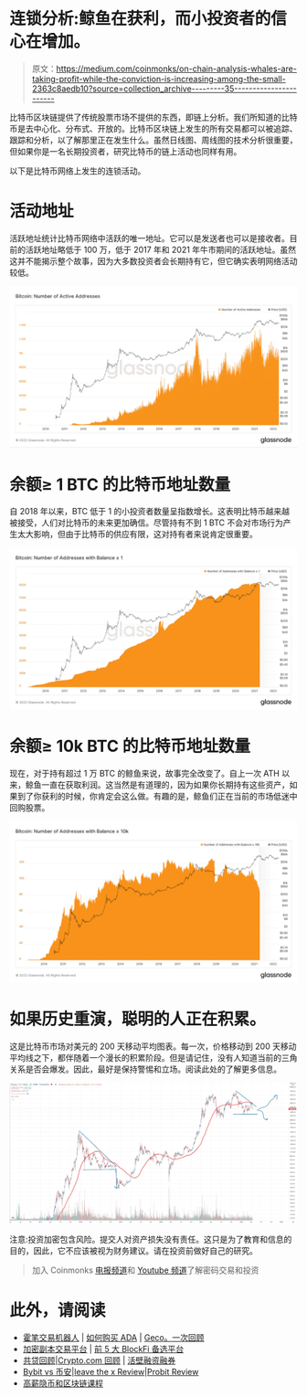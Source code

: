 # 连锁分析:鲸鱼在获利，而小投资者的信心在增加。

> 原文：<https://medium.com/coinmonks/on-chain-analysis-whales-are-taking-profit-while-the-conviction-is-increasing-among-the-small-2363c8aedb10?source=collection_archive---------35----------------------->

比特币区块链提供了传统股票市场不提供的东西，即链上分析。我们所知道的比特币是去中心化、分布式、开放的。比特币区块链上发生的所有交易都可以被追踪、跟踪和分析，以了解那里正在发生什么。虽然日线图、周线图的技术分析很重要，但如果你是一名长期投资者，研究比特币的链上活动也同样有用。

以下是比特币网络上发生的连锁活动。

# 活动地址

活跃地址统计比特币网络中活跃的唯一地址。它可以是发送者也可以是接收者。目前的活跃地址略低于 100 万，低于 2017 年和 2021 年牛市期间的活跃地址。虽然这并不能揭示整个故事，因为大多数投资者会长期持有它，但它确实表明网络活动较低。

![](img/7468518665850f0fe7aaca986db4ab3f.png)

# 余额≥ 1 BTC 的比特币地址数量

自 2018 年以来，BTC 低于 1 的小投资者数量呈指数增长。这表明比特币越来越被接受，人们对比特币的未来更加确信。尽管持有不到 1 BTC 不会对市场行为产生太大影响，但由于比特币的供应有限，这对持有者来说肯定很重要。

![](img/5c378798e5d63395dace1479b3e01175.png)

# 余额≥ 10k BTC 的比特币地址数量

现在，对于持有超过 1 万 BTC 的鲸鱼来说，故事完全改变了。自上一次 ATH 以来，鲸鱼一直在获取利润。这当然是有道理的，因为如果你长期持有这些资产，如果到了你获利的时候，你肯定会这么做。有趣的是，鲸鱼们正在当前的市场低迷中回购股票。

![](img/cabc8ffb8fc9f6dcb49c3074e320903e.png)

# 如果历史重演，聪明的人正在积累。

这是比特币市场对美元的 200 天移动平均图表。每一次，价格移动到 200 天移动平均线之下，都伴随着一个漫长的积累阶段。但是请记住，没有人知道当前的三角关系是否会爆发。因此，最好是保持警惕和立场。阅读此处的了解更多信息。

![](img/20b35c9d53c7d77b09977d978b0ef0d5.png)

注意:投资加密包含风险。提交人对资产损失没有责任。这只是为了教育和信息的目的，因此，它不应该被视为财务建议。请在投资前做好自己的研究。

> 加入 Coinmonks [电报频道](https://t.me/coincodecap)和 [Youtube 频道](https://www.youtube.com/c/coinmonks/videos)了解密码交易和投资

# 此外，请阅读

*   [霍笔交易机器人](https://coincodecap.com/huobi-trading-bot) | [如何购买 ADA](https://coincodecap.com/buy-ada-cardano) | [Geco。一次回顾](https://coincodecap.com/geco-one-review)
*   [加密副本交易平台](/coinmonks/top-10-crypto-copy-trading-platforms-for-beginners-d0c37c7d698c) | [前 5 大 BlockFi 备选平台](https://coincodecap.com/blockfi-alternatives)
*   [共贷回顾](https://coincodecap.com/coinloan-review)|[Crypto.com 回顾](/coinmonks/crypto-com-review-f143dca1f74c) | [活壁融资融券](/coinmonks/huobi-margin-trading-b3b06cdc1519)
*   [Bybit vs 币安](https://coincodecap.com/bybit-binance-moonxbt)|[leave the x Review](/coinmonks/stealthex-review-396c67309988)|[Probit Review](https://coincodecap.com/probit-review)
*   [高薪隐币和区块链课程](https://coincodecap.com/blockchain-courses)
